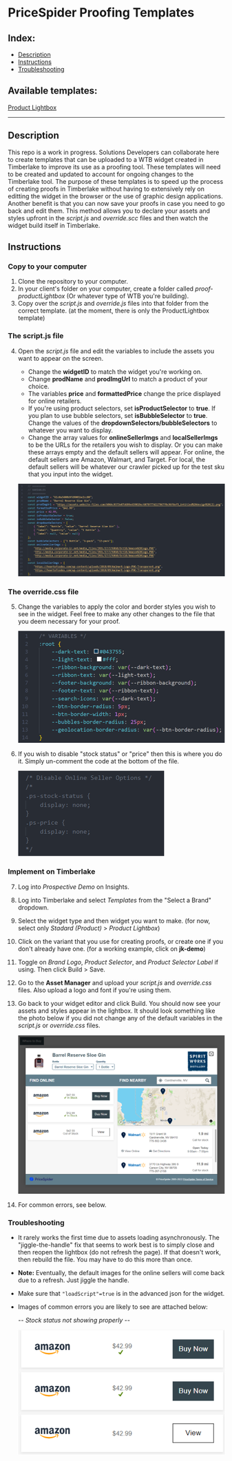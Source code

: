 # PriceSpider Proofing Templates

## Index:
- [Description](#description)
- [Instructions](#instructions)
- [Troubleshooting](#troubleshooting)

## Available templates:
[Product Lightbox](https://github.com/ps-jkelly/ps-proof-templates/tree/main/ProductLightbox) 

---

## Description
This repo is a work in progress. Solutions Developers can collaborate here to create templates that can be uploaded to a WTB widget created in Timberlake to improve its use as a proofing tool. These templates will need to be created and updated to account for ongoing changes to the Timberlake tool. The purpose of these templates is to speed up the process of creating proofs in Timberlake without having to extensively rely on editting the widget in the browser or the use of graphic design applications. Another benefit is that you can now save your proofs in case you need to go back and edit them. This method allows you to declare your assets and styles upfront in the *script.js* and *override.scc* files and then watch the widget build itself in Timberlake.

## Instructions

### Copy to your computer
1. Clone the repository to your computer.
2. In your client's folder on your computer, create a folder called *proof-productLightbox* (Or whatever type of WTB you're building).
3. Copy over the *script.js* and *override.js* files into that folder from the correct template. (at the moment, there is only the ProductLightbox template)

### The script.js file
4. Open the *script.js* file and edit the variables to include the assets you want to appear on the screen. 
    - Change the **widgetID** to match the widget you're working on.
    - Change **prodName** and **prodImgUrl** to match a product of your choice.
    - The variables **price** and **formattedPrice** change the price displayed for online retailers.
    - If you're using product selectors, set **isProductSelector** to **true**. If you plan to use bubble selectors, set **isBubbleSelector** to **true**. Change the values of the **dropdownSelectors/bubbleSelectors** to whatever you want to display.
    - Change the array values for **onlineSellerImgs** and **localSellerImgs** to be the URLs for the retailers you wish to display. Or you can make these arrays empty and the default sellers will appear. For online, the default sellers are Amazon, Walmart, and Target. For local, the default sellers will be whatever our crawler picked up for the test sku that you input into the widget.

    ![](images/scriptVariables.png)

### The override.css file
5. Change the variables to apply the color and border styles you wish to see in the widget. Feel free to make any other changes to the file that you deem necessary for your proof.

    ![](images/cssVariables.png)

6. If you wish to disable "stock status" or "price" then this is where you do it. Simply un-comment the code at the bottom of the file.

    ![](images/disableOptions.png)

### Implement on Timberlake
7. Log into *Prospective Demo* on Insights.
8. Log into Timberlake and select *Templates* from the "Select a Brand" dropdown.
9. Select the widget type and then widget you want to make. (for now, select only *Stadard (Product)* > *Product Lightbox*)
10. Click on the variant that you use for creating proofs, or create one if you don't already have one. (for a working example, click on **jk-demo**)
11. Toggle on *Brand Logo*, *Product Selector*, and *Product Selector Label* if using. Then click Build > Save.
12. Go to the **Asset Manager** and upload your *script.js* and *override.css* files. Also upload a logo and font if you're using them.
13. Go back to your widget editor and click Build. You should now see your assets and styles appear in the lightbox. It should look something like the photo below if you did not change any of the default variables in the *script.js* or *override.css* files.

    ![](images/widgetResult.png)

14. For common errors, see below.



### Troubleshooting
- It rarely works the first time due to assets loading asynchronously. The "jiggle-the-handle" fix that seems to work best is to simply close and then reopen the lightbox (do not refresh the page). If that doesn't work, then rebuild the file. You may have to do this more than once.
- **Note:** Eventually, the default images for the online sellers will come back due to a refresh. Just jiggle the handle.
- Make sure that `"loadScript"=true` is in the advanced json for the widget.
- Images of common errors you are likely to see are attached below:

    *-- Stock status not showing properly --*

    ![](images/stockError.png)